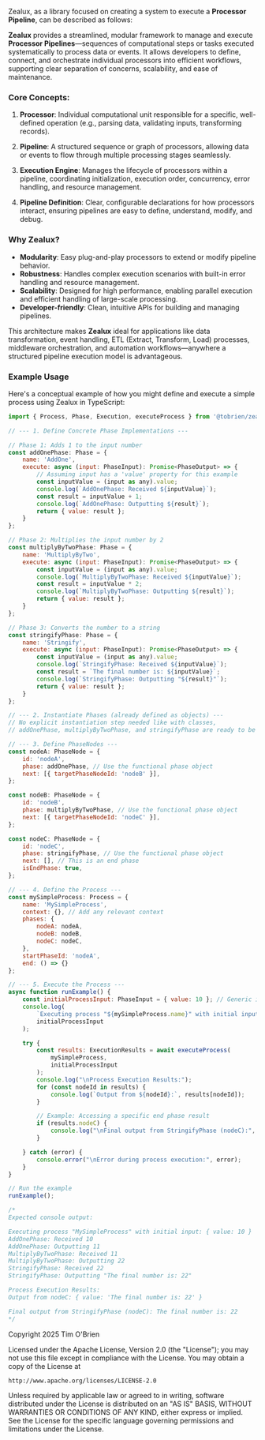 Zealux, as a library focused on creating a system to execute a **Processor Pipeline**, can be described as follows:

**Zealux** provides a streamlined, modular framework to manage and execute **Processor Pipelines**—sequences of computational steps or tasks executed systematically to process data or events. It allows developers to define, connect, and orchestrate individual processors into efficient workflows, supporting clear separation of concerns, scalability, and ease of maintenance.

### Core Concepts:

1. **Processor**:
   Individual computational unit responsible for a specific, well-defined operation (e.g., parsing data, validating inputs, transforming records).

2. **Pipeline**:
   A structured sequence or graph of processors, allowing data or events to flow through multiple processing stages seamlessly.

3. **Execution Engine**:
   Manages the lifecycle of processors within a pipeline, coordinating initialization, execution order, concurrency, error handling, and resource management.

4. **Pipeline Definition**:
   Clear, configurable declarations for how processors interact, ensuring pipelines are easy to define, understand, modify, and debug.

### Why Zealux?

* **Modularity**: Easy plug-and-play processors to extend or modify pipeline behavior.
* **Robustness**: Handles complex execution scenarios with built-in error handling and resource management.
* **Scalability**: Designed for high performance, enabling parallel execution and efficient handling of large-scale processing.
* **Developer-friendly**: Clean, intuitive APIs for building and managing pipelines.

This architecture makes **Zealux** ideal for applications like data transformation, event handling, ETL (Extract, Transform, Load) processes, middleware orchestration, and automation workflows—anywhere a structured pipeline execution model is advantageous.

### Example Usage

Here's a conceptual example of how you might define and execute a simple process using Zealux in TypeScript:

```js
import { Process, Phase, Execution, executeProcess } from '@tobrien/zealux';

// --- 1. Define Concrete Phase Implementations ---

// Phase 1: Adds 1 to the input number
const addOnePhase: Phase = {
    name: 'AddOne',
    execute: async (input: PhaseInput): Promise<PhaseOutput> => {
        // Assuming input has a 'value' property for this example
        const inputValue = (input as any).value;
        console.log(`AddOnePhase: Received ${inputValue}`);
        const result = inputValue + 1;
        console.log(`AddOnePhase: Outputting ${result}`);
        return { value: result };
    }
};

// Phase 2: Multiplies the input number by 2
const multiplyByTwoPhase: Phase = {
    name: 'MultiplyByTwo',
    execute: async (input: PhaseInput): Promise<PhaseOutput> => {
        const inputValue = (input as any).value;
        console.log(`MultiplyByTwoPhase: Received ${inputValue}`);
        const result = inputValue * 2;
        console.log(`MultiplyByTwoPhase: Outputting ${result}`);
        return { value: result };
    }
};

// Phase 3: Converts the number to a string
const stringifyPhase: Phase = {
    name: 'Stringify',
    execute: async (input: PhaseInput): Promise<PhaseOutput> => {
        const inputValue = (input as any).value;
        console.log(`StringifyPhase: Received ${inputValue}`);
        const result = `The final number is: ${inputValue}`;
        console.log(`StringifyPhase: Outputting "${result}"`);
        return { value: result };
    }
};

// --- 2. Instantiate Phases (already defined as objects) ---
// No explicit instantiation step needed like with classes,
// addOnePhase, multiplyByTwoPhase, and stringifyPhase are ready to be used.

// --- 3. Define PhaseNodes ---
const nodeA: PhaseNode = {
    id: 'nodeA',
    phase: addOnePhase, // Use the functional phase object
    next: [{ targetPhaseNodeId: 'nodeB' }],
};

const nodeB: PhaseNode = {
    id: 'nodeB',
    phase: multiplyByTwoPhase, // Use the functional phase object
    next: [{ targetPhaseNodeId: 'nodeC' }],
};

const nodeC: PhaseNode = {
    id: 'nodeC',
    phase: stringifyPhase, // Use the functional phase object
    next: [], // This is an end phase
    isEndPhase: true,
};

// --- 4. Define the Process ---
const mySimpleProcess: Process = {
    name: 'MySimpleProcess',
    context: {}, // Add any relevant context
    phases: {
        nodeA: nodeA,
        nodeB: nodeB,
        nodeC: nodeC,
    },
    startPhaseId: 'nodeA',
    end: () => {}
};

// --- 5. Execute the Process ---
async function runExample() {
    const initialProcessInput: PhaseInput = { value: 10 }; // Generic input
    console.log(
        `Executing process "${mySimpleProcess.name}" with initial input:`,
        initialProcessInput
    );

    try {
        const results: ExecutionResults = await executeProcess(
            mySimpleProcess,
            initialProcessInput
        );
        console.log("\nProcess Execution Results:");
        for (const nodeId in results) {
            console.log(`Output from ${nodeId}:`, results[nodeId]);
        }

        // Example: Accessing a specific end phase result
        if (results.nodeC) {
            console.log("\nFinal output from StringifyPhase (nodeC):", (results.nodeC as any).value);
        }

    } catch (error) {
        console.error("\nError during process execution:", error);
    }
}

// Run the example
runExample();

/*
Expected console output:

Executing process "MySimpleProcess" with initial input: { value: 10 }
AddOnePhase: Received 10
AddOnePhase: Outputting 11
MultiplyByTwoPhase: Received 11
MultiplyByTwoPhase: Outputting 22
StringifyPhase: Received 22
StringifyPhase: Outputting "The final number is: 22"

Process Execution Results:
Output from nodeC: { value: 'The final number is: 22' }

Final output from StringifyPhase (nodeC): The final number is: 22
*/
```

Copyright 2025 Tim O'Brien

Licensed under the Apache License, Version 2.0 (the "License");
you may not use this file except in compliance with the License.
You may obtain a copy of the License at

    http://www.apache.org/licenses/LICENSE-2.0

Unless required by applicable law or agreed to in writing, software
distributed under the License is distributed on an "AS IS" BASIS,
WITHOUT WARRANTIES OR CONDITIONS OF ANY KIND, either express or implied.
See the License for the specific language governing permissions and
limitations under the License.

